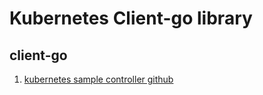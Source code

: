 # Kubernetes Client-go library



## client-go
1. [kubernetes sample controller github](https://github.com/kubernetes/sample-controller)